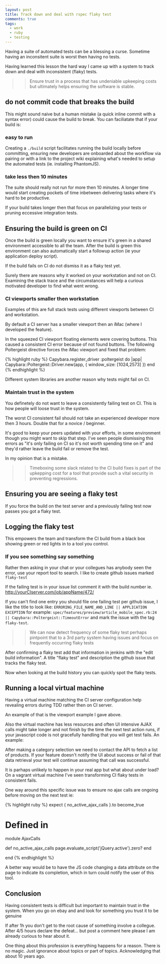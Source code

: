 ```yaml
---
layout: post
title: Track down and deal with rspec flaky test
comments: true
tags:
  - work
  - ruby
  - testing
---
```


Having a suite of automated tests can be a blessing a curse. Sometime having an inconsitent suite is worst then having no tests.

Having learned this lesson the hard way I came up with a system to track down and deal with inconsistent (flaky) tests.

>> Ensure trust in a process that has undeniable upkeeping costs but ultimately helps ensuring the software is stable.

## do not commit code that breaks the build

This might sound naive but a human mistake (a quick inline commit with a syntax error) could cause the build to break. You can faciliatate that if your build is:

### easy to run

Creating a `./build` script facilitates running the build locally before committing, ensuring new developers are onboarded about the workflow via pairing or with a link to the project wiki explaining what's needed to setup the automated tests (ie. installing PhantomJS).


### take less then 10 minutes

The suite should really not run for more then 10 minutes. A longer time would start creating pockets of time inbetween delivering tasks where it's hard to be productive.

If your build takes longer then that focus on parallelizing your tests or pruning eccessive integration tests.

## Ensuring the build is green on CI

Once the build is green locally you want to ensure it's green in a shared environment accessible to all the team. After the build is green this environment can also automatically start a followup action (ie your application deploy script).

If the build fails on CI do not dismiss it as a flaky test yet.

Surely there are reasons why it worked on your workstation and not on CI. Examining the stack trace and the circumstances will help a curious motivated developer to find what went wrong.

### CI viewports smaller then workstation

Examples of this are full stack tests using different viewports between CI and workstation.

By default a CI server has a smaller viewport then an iMac (where I developed the feature).

In the squeezed CI viewport floating elements were covering buttons. This caused a consistent CI error because of not found buttons. The following Poltergeist directive forces the iMac viewport and fixed that problem:

{% highlight ruby %}
Capybara.register_driver :poltergeist do |app|
  Capybara::Poltergeist::Driver.new(app, { window_size: [1024,2573] })
end
{% endhighlight %}


Different system libraries are another reason why tests might fail on CI.

### Maintain trust in the system

You definetely do not want to leave a consistently failing test on CI. This is how people will loose trust in the system.

The worst CI consistent fail should not take an experienced developer more then 3 hours. Double that for a novice / beginner.

It's good to keep your peers updated with your efforts, in some environment though you might want to skip that step. I've seen people dismissing this errors as "it's only failing on CI so it's not worth spending time on it" and they'd rather leave the build fail or remove the test.

In my opinion that is a mistake.

>> Timeboxing some slack related to the CI build fixes is part of the upkepping cost for a tool that provide such a vital security in preventing regressions. 


## Ensuring you are seeing a flaky test

If you force the build on the test server and a previously failing test now passes you got a flaky test.

## Logging the flaky test

This empowers the team and transform the CI build from a black box showing green or red lights in to a tool you control.

### If you see something say something

Rather then asking in your chat or your collegues has anybody seen the error, use your report tool to search. I like to create github issues marked `flaky-test`

If the failing test is in your issue list comment it with the build number ie. http://yourCIserver.com/job/appName/472/

If you can't find one entry you should file one failing test per github issue, I like the title to look like: `ERRORING_FILE_NAME_AND_LINE || APPLICATION EXCEPTION` for example: `spec/features/preview/article_mobile_spec.rb:24 || Capybara::Poltergeist::TimeoutError` and mark the issue with the tag `flaky-test`.

>> We can now detect frequency of some flaky test perhaps pintpoint that to a 3rd party system having issues and focus on frequently occurring flaky tests

After confirming a flaky test add that information in jenkins with the "edit build information". A title "flaky test" and description the github issue that tracks the flaky test.

Now when looking at the build history you can quickly spot the flaky tests.


## Running a local virtual machine

Having a virtual machine matching the CI server configuration help revealing errors during TDD rather then on CI server.

An example of that is the viewport example I gave above.

Also the virtual machine has less resources and often UI intensive AJAX calls might take longer and not finish by the time the next test action runs, if your javascript code is not gracefully handling that you will get test fails. An example:

After making a category selection we need to contact the API to fetch a list of products. If your feature doesn't notify the UI about success or fail of that data retrieval your test will continue assuming that call was successful.

It is parhaps unlikely to happen in your real app but what about under load? On a vagrant virtual machine I've seen transforming CI flaky tests in consistent fails.

One way around this specific issue was to ensure no ajax calls are ongoing before moving on the next test ie:

{% highlight ruby %}
expect { no_active_ajax_calls }.to become_true

# Defined in
module AjaxCalls

  def no_active_ajax_calls
    page.evaluate_script('jQuery.active').zero?
  end

end
{% endhighlight %}

A better way would be to have the JS code changing a data attribute on the page to indicate its completion, which in turn could notify the user of this tool.

## Conclusion

Having consistent tests is difficult but important to maintain trust in the system. When you go on ebay and and look for something you trust it to be genuine

If after 1h you don't get to the root cause of something involve a collegue. After 4/5 hours declare the defeat... but post a comment here please I am already curious to hear about it.

One thing about this profession is everything happens for a reason. There is no magic. Just ignorance about topics or part of topics. Acknowledging that about 10 years ago.
